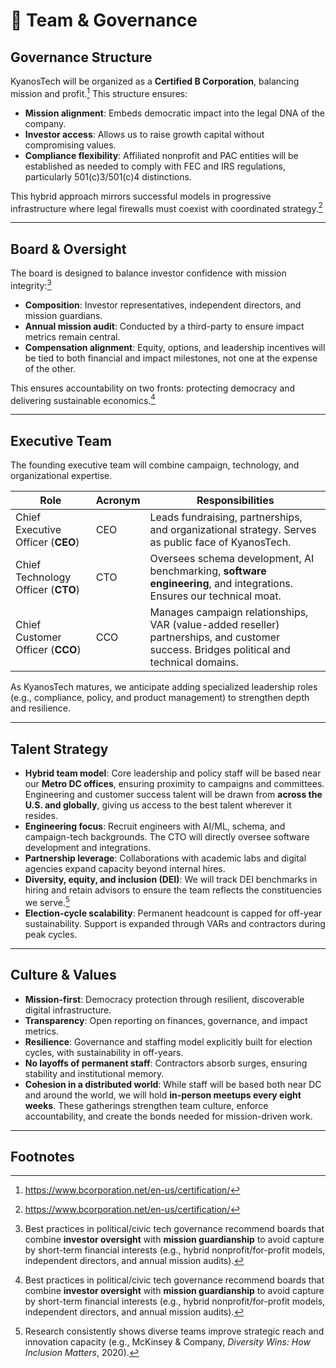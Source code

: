 # 👥 Team & Governance

## Governance Structure

KyanosTech will be organized as a **Certified B Corporation**, balancing mission and profit.[^fn-bcorp] This structure ensures:  
- **Mission alignment**: Embeds democratic impact into the legal DNA of the company.  
- **Investor access**: Allows us to raise growth capital without compromising values.  
- **Compliance flexibility**: Affiliated nonprofit and PAC entities will be established as needed to comply with FEC and IRS regulations, particularly 501(c)3/501(c)4 distinctions.  

This hybrid approach mirrors successful models in progressive infrastructure where legal firewalls must coexist with coordinated strategy.[^fn-bcorp]

---

## Board & Oversight

The board is designed to balance investor confidence with mission integrity:[^fn-board]  
- **Composition**: Investor representatives, independent directors, and mission guardians.  
- **Annual mission audit**: Conducted by a third-party to ensure impact metrics remain central.  
- **Compensation alignment**: Equity, options, and leadership incentives will be tied to both financial and impact milestones, not one at the expense of the other.  

This ensures accountability on two fronts: protecting democracy and delivering sustainable economics.[^fn-board]

---

## Executive Team

The founding executive team will combine campaign, technology, and organizational expertise.

| **Role** | **Acronym** | **Responsibilities** |
|----------|-------------|-----------------------|
| Chief Executive Officer (**CEO**) | CEO | Leads fundraising, partnerships, and organizational strategy. Serves as public face of KyanosTech. |
| Chief Technology Officer (**CTO**) | CTO | Oversees schema development, AI benchmarking, **software engineering**, and integrations. Ensures our technical moat. |
| Chief Customer Officer (**CCO**) | CCO | Manages campaign relationships, VAR (value-added reseller) partnerships, and customer success. Bridges political and technical domains. |

As KyanosTech matures, we anticipate adding specialized leadership roles (e.g., compliance, policy, and product management) to strengthen depth and resilience.

---

## Talent Strategy

- **Hybrid team model**: Core leadership and policy staff will be based near our **Metro DC offices**, ensuring proximity to campaigns and committees. Engineering and customer success talent will be drawn from **across the U.S. and globally**, giving us access to the best talent wherever it resides.  
- **Engineering focus**: Recruit engineers with AI/ML, schema, and campaign-tech backgrounds. The CTO will directly oversee software development and integrations.  
- **Partnership leverage**: Collaborations with academic labs and digital agencies expand capacity beyond internal hires.  
- **Diversity, equity, and inclusion (DEI)**: We will track DEI benchmarks in hiring and retain advisors to ensure the team reflects the constituencies we serve.[^fn-dei]  
- **Election-cycle scalability**: Permanent headcount is capped for off-year sustainability. Support is expanded through VARs and contractors during peak cycles.  

---

## Culture & Values

- **Mission-first**: Democracy protection through resilient, discoverable digital infrastructure.  
- **Transparency**: Open reporting on finances, governance, and impact metrics.  
- **Resilience**: Governance and staffing model explicitly built for election cycles, with sustainability in off-years.  
- **No layoffs of permanent staff**: Contractors absorb surges, ensuring stability and institutional memory.  
- **Cohesion in a distributed world**: While staff will be based both near DC and around the world, we will hold **in-person meetups every eight weeks**. These gatherings strengthen team culture, enforce accountability, and create the bonds needed for mission-driven work.  

---

## Footnotes

[^fn-bcorp]:  https://www.bcorporation.net/en-us/certification/
[^fn-board]: Best practices in political/civic tech governance recommend boards that combine **investor oversight** with **mission guardianship** to avoid capture by short-term financial interests (e.g., hybrid nonprofit/for-profit models, independent directors, and annual mission audits).
[^fn-dei]: Research consistently shows diverse teams improve strategic reach and innovation capacity (e.g., McKinsey & Company, *Diversity Wins: How Inclusion Matters*, 2020).

